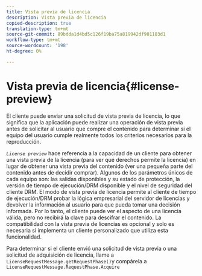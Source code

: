 ```yaml
---
title: Vista previa de licencia
description: Vista previa de licencia
copied-description: true
translation-type: tm+mt
source-git-commit: 89bdda1d4bd5c126f19ba75a819942df901183d1
workflow-type: tm+mt
source-wordcount: '198'
ht-degree: 0%

---
```



# Vista previa de licencia{#license-preview}

El cliente puede enviar una solicitud de vista previa de licencia, lo que significa que la aplicación puede realizar una operación de vista previa antes de solicitar al usuario que compre el contenido para determinar si el equipo del usuario cumple realmente todos los criterios necesarios para la reproducción.

*`License preview`* hace referencia a la capacidad de un cliente para obtener una vista previa de la licencia (para ver qué derechos permite la licencia) en lugar de obtener una vista previa del contenido (ver una pequeña parte del contenido antes de decidir comprar). Algunos de los parámetros únicos de cada equipo son: las salidas disponibles y su estado de protección, la versión de tiempo de ejecución/DRM disponible y el nivel de seguridad del cliente DRM. El modo de vista previa de licencia permite al cliente de tiempo de ejecución/DRM probar la lógica empresarial del servidor de licencias y devolver la información al usuario para que pueda tomar una decisión informada. Por lo tanto, el cliente puede ver el aspecto de una licencia válida, pero no recibirá la clave para descifrar el contenido. La compatibilidad con la vista previa de licencias es opcional y solo es necesaria si implementa un cliente personalizado que utiliza esta funcionalidad.

Para determinar si el cliente envió una solicitud de vista previa o una solicitud de adquisición de licencia, llame a `LicenseRequestMessage.getRequestPhase()`y compárela a `LicenseRequestMessage.RequestPhase.Acquire`
